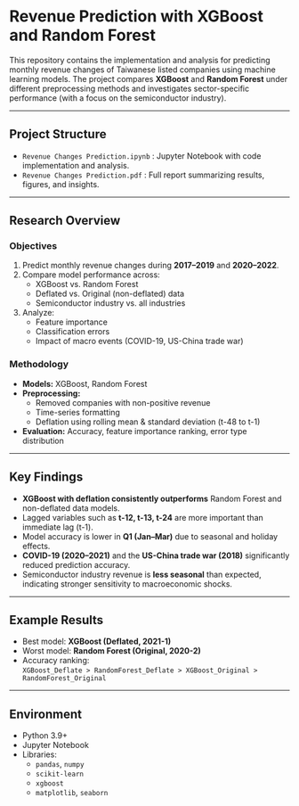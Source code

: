 # Revenue Prediction with XGBoost and Random Forest

This repository contains the implementation and analysis for predicting monthly revenue changes of Taiwanese listed companies using machine learning models. The project compares **XGBoost** and **Random Forest** under different preprocessing methods and investigates sector-specific performance (with a focus on the semiconductor industry).

---

## Project Structure
- `Revenue Changes Prediction.ipynb` : Jupyter Notebook with code implementation and analysis.
- `Revenue Changes Prediction.pdf` : Full report summarizing results, figures, and insights.

---

## Research Overview

### Objectives
1. Predict monthly revenue changes during **2017–2019** and **2020–2022**.  
2. Compare model performance across:
   - XGBoost vs. Random Forest  
   - Deflated vs. Original (non-deflated) data  
   - Semiconductor industry vs. all industries  
3. Analyze:
   - Feature importance  
   - Classification errors  
   - Impact of macro events (COVID-19, US-China trade war)  

### Methodology
- **Models:** XGBoost, Random Forest  
- **Preprocessing:**  
  - Removed companies with non-positive revenue  
  - Time-series formatting  
  - Deflation using rolling mean & standard deviation (t-48 to t-1)  
- **Evaluation:** Accuracy, feature importance ranking, error type distribution  

---

## Key Findings
- **XGBoost with deflation consistently outperforms** Random Forest and non-deflated data models.  
- Lagged variables such as **t-12, t-13, t-24** are more important than immediate lag (t-1).  
- Model accuracy is lower in **Q1 (Jan–Mar)** due to seasonal and holiday effects.  
- **COVID-19 (2020–2021)** and the **US-China trade war (2018)** significantly reduced prediction accuracy.  
- Semiconductor industry revenue is **less seasonal** than expected, indicating stronger sensitivity to macroeconomic shocks.  

---

## Example Results
- Best model: **XGBoost (Deflated, 2021-1)**  
- Worst model: **Random Forest (Original, 2020-2)**  
- Accuracy ranking:  
  `XGBoost_Deflate > RandomForest_Deflate > XGBoost_Original > RandomForest_Original`  

---

## Environment
- Python 3.9+  
- Jupyter Notebook  
- Libraries:  
  - `pandas`, `numpy`  
  - `scikit-learn`  
  - `xgboost`  
  - `matplotlib`, `seaborn`  
